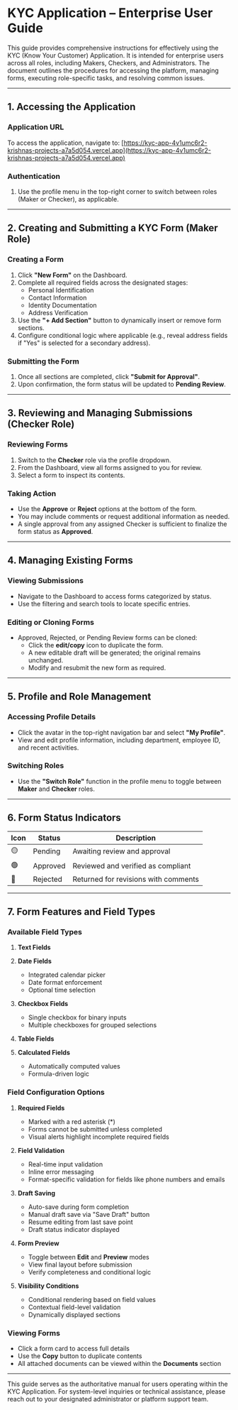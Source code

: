# KYC Application – Enterprise User Guide

This guide provides comprehensive instructions for effectively using the KYC (Know Your Customer) Application. It is intended for enterprise users across all roles, including Makers, Checkers, and Administrators. The document outlines the procedures for accessing the platform, managing forms, executing role-specific tasks, and resolving common issues.

---

## 1. Accessing the Application

### Application URL

To access the application, navigate to: [https://kyc-app-4v1umc6r2-krishnas-projects-a7a5d054.vercel.app](https://kyc-app-4v1umc6r2-krishnas-projects-a7a5d054.vercel.app)

### Authentication

1. Use the profile menu in the top-right corner to switch between roles (Maker or Checker), as applicable.

---

## 2. Creating and Submitting a KYC Form (Maker Role)

### Creating a Form

1. Click **"New Form"** on the Dashboard.
2. Complete all required fields across the designated stages:
   - Personal Identification
   - Contact Information
   - Identity Documentation
   - Address Verification
3. Use the **"+ Add Section"** button to dynamically insert or remove form sections.
4. Configure conditional logic where applicable (e.g., reveal address fields if "Yes" is selected for a secondary address).

### Submitting the Form

1. Once all sections are completed, click **"Submit for Approval"**.
2. Upon confirmation, the form status will be updated to **Pending Review**.

---

## 3. Reviewing and Managing Submissions (Checker Role)

### Reviewing Forms

1. Switch to the **Checker** role via the profile dropdown.
2. From the Dashboard, view all forms assigned to you for review.
3. Select a form to inspect its contents.

### Taking Action

- Use the **Approve** or **Reject** options at the bottom of the form.
- You may include comments or request additional information as needed.
- A single approval from any assigned Checker is sufficient to finalize the form status as **Approved**.

---

## 4. Managing Existing Forms

### Viewing Submissions

- Navigate to the Dashboard to access forms categorized by status.
- Use the filtering and search tools to locate specific entries.

### Editing or Cloning Forms

- Approved, Rejected, or Pending Review forms can be cloned:
  - Click the **edit/copy** icon to duplicate the form.
  - A new editable draft will be generated; the original remains unchanged.
  - Modify and resubmit the new form as required.

---

## 5. Profile and Role Management

### Accessing Profile Details

- Click the avatar in the top-right navigation bar and select **"My Profile"**.
- View and edit profile information, including department, employee ID, and recent activities.

### Switching Roles

- Use the **"Switch Role"** function in the profile menu to toggle between **Maker** and **Checker** roles.

---

## 6. Form Status Indicators

| Icon | Status   | Description                          |
| ---- | -------- | ------------------------------------ |
| 🟡   | Pending  | Awaiting review and approval         |
| 🟢   | Approved | Reviewed and verified as compliant   |
| 🔴   | Rejected | Returned for revisions with comments |

---

## 7. Form Features and Field Types

### Available Field Types

1. **Text Fields**

2. **Date Fields**

   - Integrated calendar picker
   - Date format enforcement
   - Optional time selection

3. **Checkbox Fields**

   - Single checkbox for binary inputs
   - Multiple checkboxes for grouped selections

4. **Table Fields**

5. **Calculated Fields**

   - Automatically computed values
   - Formula-driven logic

### Field Configuration Options

1. **Required Fields**

   - Marked with a red asterisk (*)
   - Forms cannot be submitted unless completed
   - Visual alerts highlight incomplete required fields

2. **Field Validation**

   - Real-time input validation
   - Inline error messaging
   - Format-specific validation for fields like phone numbers and emails

3. **Draft Saving**

   - Auto-save during form completion
   - Manual draft save via "Save Draft" button
   - Resume editing from last save point
   - Draft status indicator displayed

4. **Form Preview**

   - Toggle between **Edit** and **Preview** modes
   - View final layout before submission
   - Verify completeness and conditional logic

5. **Visibility Conditions**

   - Conditional rendering based on field values
   - Contextual field-level validation
   - Dynamically displayed sections

### Viewing Forms

- Click a form card to access full details
- Use the **Copy** button to duplicate contents
- All attached documents can be viewed within the **Documents** section

---

This guide serves as the authoritative manual for users operating within the KYC Application. For system-level inquiries or technical assistance, please reach out to your designated administrator or platform support team.
